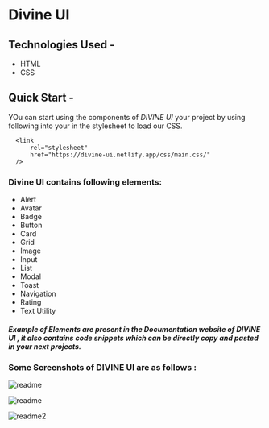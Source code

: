 # Divine UI
## Technologies Used -
* HTML
* CSS
## Quick Start -
YOu can start using the components of *DIVINE UI* your project by using following <link> into your <head> in the stylesheet  to load our CSS.
  ```
    <link
        rel="stylesheet"
        href="https://divine-ui.netlify.app/css/main.css/"
    />
  ```
  ### Divine UI contains following elements:
  * Alert
  * Avatar
  * Badge
  * Button
  * Card
  * Grid
  * Image
  * Input
  * List
  * Modal
  * Toast
  * Navigation
  * Rating
  * Text Utility

  ##### Example of Elements are present in the Documentation website of DIVINE UI , it also contains code snippets which can be directly copy and pasted in your next projects.

  ### Some Screenshots of DIVINE UI are as follows :
  
![readme](https://user-images.githubusercontent.com/75979676/154814734-66434af6-fdb9-459a-a112-c67e02197670.gif)

  
  ![readme](https://user-images.githubusercontent.com/75979676/154814738-7ddcf046-556f-4ad4-8220-35cdda3294ee.png)

  
  ![readme2](https://user-images.githubusercontent.com/75979676/154814742-ba196b90-be3c-4533-b3aa-6ae755a102f2.png)

  
                    
